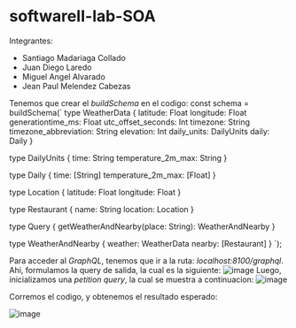 # softwareII-lab-SOA

Integrantes:

+ Santiago Madariaga Collado
+ Juan Diego Laredo
+ Miguel Angel Alvarado
+ Jean Paul Melendez Cabezas

Tenemos que crear el *buildSchema* en el codigo:
const schema = buildSchema(`
  type WeatherData {
    latitude: Float
    longitude: Float
    generationtime_ms: Float
    utc_offset_seconds: Int
    timezone: String
    timezone_abbreviation: String
    elevation: Int
    daily_units: DailyUnits
    daily: Daily
  }

  type DailyUnits {
    time: String
    temperature_2m_max: String
  }

  type Daily {
    time: [String]
    temperature_2m_max: [Float]
  }

  type Location {
    latitude: Float
    longitude: Float
  }

  type Restaurant {
    name: String
    location: Location
  }

  type Query {
    getWeatherAndNearby(place: String): WeatherAndNearby
  }

  type WeatherAndNearby {
    weather: WeatherData
    nearby: [Restaurant]
  }
`);

Para acceder al *GraphQL*, tenemos que ir a la ruta: *localhost:8100/graphql*.
Ahi, formulamos la query de salida, la cual es la siguiente:
![image](https://github.com/DarKNeSsJuaN25/SOA-GraphQL/assets/68095284/83191236-21f1-46ec-9dc5-d030af6492a9)
Luego, inicializamos una *petition query*, la cual se muestra a continuacion:
![image](https://github.com/DarKNeSsJuaN25/SOA-GraphQL/assets/68095284/5e4207a1-0c8d-4415-8b31-aabe8fcfead8)

Corremos el codigo, y obtenemos el resultado esperado:

![image](https://github.com/DarKNeSsJuaN25/SOA-GraphQL/assets/68095284/bee50164-ec84-4e00-be24-b4b6040e216f)
